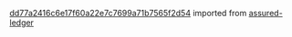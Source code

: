[dd77a2416c6e17f60a22e7c7699a71b7565f2d54](https://github.com/insolar/assured-ledger/commit/dd77a2416c6e17f60a22e7c7699a71b7565f2d54) imported from [assured-ledger](https://github.com/insolar/assured-ledger)
